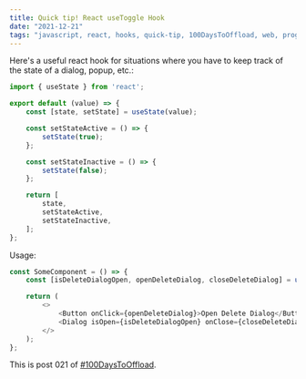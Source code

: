 ```yaml
---
title: Quick tip! React useToggle Hook
date: "2021-12-21"
tags: "javascript, react, hooks, quick-tip, 100DaysToOffload, web, programming"
---
```


Here's a useful react hook for situations where you have to keep track of the
state of a dialog, popup, etc.:

```js
import { useState } from 'react';

export default (value) => {
    const [state, setState] = useState(value);

    const setStateActive = () => {
        setState(true);
    };

    const setStateInactive = () => {
        setState(false);
    };

    return [
        state,
        setStateActive,
        setStateInactive,
    ];
};
```

Usage:

```js
const SomeComponent = () => {
    const [isDeleteDialogOpen, openDeleteDialog, closeDeleteDialog] = useToggle(false);

    return (
        <>
            <Button onClick={openDeleteDialog}>Open Delete Dialog</Button>
            <Dialog isOpen={isDeleteDialogOpen} onClose={closeDeleteDialog}></Dialog>
        </>
    );
};
```

This is post 021 of [#100DaysToOffload](https://100daystooffload.com/).

